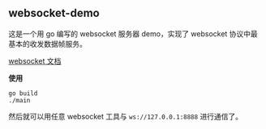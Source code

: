 ## websocket-demo

这是一个用 go 编写的 websocket 服务器 demo，实现了 websocket 协议中最基本的收发数据帧服务。

[websocket 文档](https://tools.ietf.org/html/rfc6455)

**使用**

```
go build
./main
```

然后就可以用任意 websocket 工具与 `ws://127.0.0.1:8888` 进行通信了。
